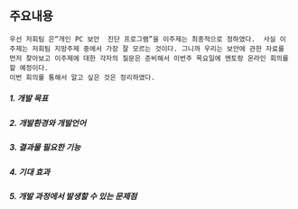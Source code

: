 ## 주요내용
    우선 저회팀 은“개인 PC 보안  진단 프로그램”을 이주제는 최종적으로 정하였다.  사실 이 주제는 저회팀 지망주제 중에서 가장 잘 모르는 것이다. 그니까 우리는 보안에 관한 자료를 먼저 찾아보고 이주제에 대한 각자의 질문은 준비해서 이번주 목요일에 멘토랑 온라인 회의를 할 예정이다. 
    이번 회의를 통해서 알고 싶은 것은 정리하였다.
    
##### 1. 개발 목표
##### 2. 개발환경와 개발언어
##### 3. 결과물 필요한 기능
##### 4. 기대 효과
##### 5. 개발 과정에서 발생할 수 있는 문제점
    
